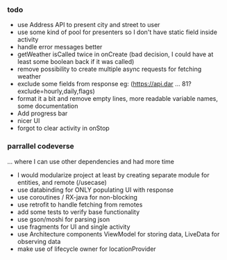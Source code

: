 ### todo
- use Address API to present city and street to user
- use some kind of pool for presenters so I don't have static field inside activity
- handle error messages better
- getWeather isCalled twice in onCreate (bad decision, I could have at least some boolean back if it was called)
- remove possibility to create multiple async requests for fetching weather
- exclude some fields from response eg: (https://api.dar ... 81?exclude=hourly,daily,flags)
- format it a bit and remove empty lines, more readable variable names, some documentation
- Add progress bar
- nicer UI
- forgot to clear activity in onStop

### parrallel codeverse
... where I can use other dependencies and had more time
- I would modularize project at least by creating separate module for entities, and remote (/usecase)
- use databinding for ONLY populating UI with response
- use coroutines / RX-java for non-blocking
- use retrofit to handle fetching from remotes
- add some tests to verify base functionality
- use gson/moshi for parsing json
- use fragments for UI and single activity
- use Architecture components ViewModel for storing data, LiveData for observing data
- make use of lifecycle owner for locationProvider
